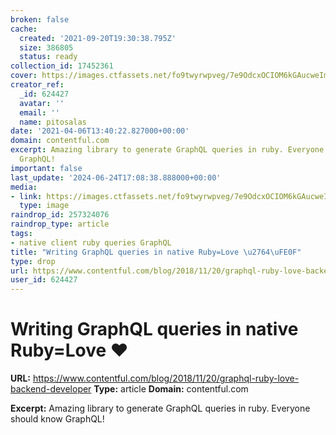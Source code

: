 ```yaml
---
broken: false
cache:
  created: '2021-09-20T19:30:38.795Z'
  size: 386805
  status: ready
collection_id: 17452361
cover: https://images.ctfassets.net/fo9twyrwpveg/7e9OdcxOCIOM6kGAucweIm/f4a58de5fe402fc4431627751810d5a2/20181119_GraphQL-Ruby-01.png?fm=jpg&q=90&w=1200
creator_ref:
  _id: 624427
  avatar: ''
  email: ''
  name: pitosalas
date: '2021-04-06T13:40:22.827000+00:00'
domain: contentful.com
excerpt: Amazing library to generate GraphQL queries in ruby. Everyone should know
  GraphQL!
important: false
last_update: '2024-06-24T17:08:38.888000+00:00'
media:
- link: https://images.ctfassets.net/fo9twyrwpveg/7e9OdcxOCIOM6kGAucweIm/f4a58de5fe402fc4431627751810d5a2/20181119_GraphQL-Ruby-01.png?fm=jpg&q=90&w=1200
  type: image
raindrop_id: 257324076
raindrop_type: article
tags:
- native client ruby queries GraphQL
title: "Writing GraphQL queries in native Ruby=Love \u2764\uFE0F"
type: drop
url: https://www.contentful.com/blog/2018/11/20/graphql-ruby-love-backend-developer
user_id: 624427
---
```


# Writing GraphQL queries in native Ruby=Love ❤️

**URL:** https://www.contentful.com/blog/2018/11/20/graphql-ruby-love-backend-developer
**Type:** article
**Domain:** contentful.com

**Excerpt:** Amazing library to generate GraphQL queries in ruby. Everyone should know GraphQL!
